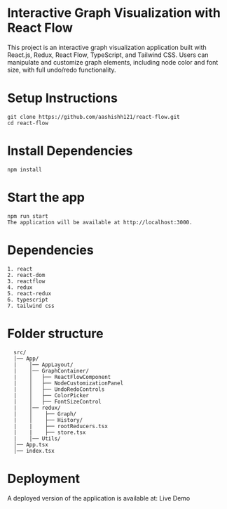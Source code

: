 # Interactive Graph Visualization with React Flow

This project is an interactive graph visualization application built with React.js, Redux, React Flow, TypeScript, and Tailwind CSS. Users can manipulate and customize graph elements, including node color and font size, with full undo/redo functionality.

# Setup Instructions
    git clone https://github.com/aashishh121/react-flow.git
    cd react-flow

# Install Dependencies
    npm install

# Start the app
    npm run start
    The application will be available at http://localhost:3000.

# Dependencies
    1. react
    2. react-dom
    3. reactflow
    4. redux
    5. react-redux
    6. typescript
    7. tailwind css

# Folder structure
      src/
      │── App/
      |    │── AppLayout/
      |    │── GraphContainer/
      |    │   ├── ReactFlowComponent
      |    │   ├── NodeCustomizationPanel
      |    │   ├── UndoRedoControls
      |    │   ├── ColorPicker
      |    │   ├── FontSizeControl
      |    │── redux/
      |    │    ├── Graph/
      |    │    ├── History/
      |    |    ├── rootReducers.tsx
      |    |    ├── store.tsx
      |    │── Utils/
      │── App.tsx
      │── index.tsx

# Deployment
A deployed version of the application is available at: Live Demo
